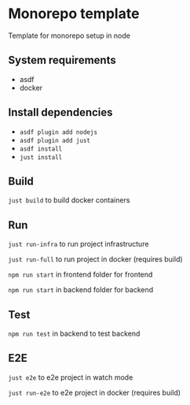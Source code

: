 # Monorepo template

Template for monorepo setup in node

## System requirements

- asdf
- docker

## Install dependencies

- `asdf plugin add nodejs`
- `asdf plugin add just`
- `asdf install`
- `just install`

## Build

`just build` to build docker containers

## Run

`just run-infra` to run project infrastructure

`just run-full` to run project in docker (requires build)

`npm run start` in frontend folder for frontend

`npm run start` in backend folder for backend

## Test

`npm run test` in backend to test backend

## E2E

`just e2e` to e2e project in watch mode

`just run-e2e` to e2e project in docker (requires build)
